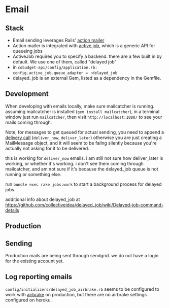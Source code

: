 # Email

## Stack
* Email sending leverages Rails' [action mailer](http://guides.rubyonrails.org/action_mailer_basics.html)
* Action mailer is integrated with [active job](http://edgeguides.rubyonrails.org/active_job_basics.html), which is a generic API for queueing jobs
* ActiveJob requires you to specify a backend. there are a few built in by default. We use one of them, called "delayed job"
* in `cobudget-api/config/application.rb:` `config.active_job.queue_adapter = :delayed_job`
* delayed_job is an external Gem, listed as a dependency in the Gemfile. 

## Development
When developing with emails locally, make sure mailcatcher is running. assuming
mailcatcher is installed (`gem install mailcatcher`), in a terminal window just
run `mailcatcher`, then visit `http://localhost:1080/` to see your mails coming
through. 

Note, for messages to get queued for actual sending, you need to append a
[delivery
call](http://edgeapi.rubyonrails.org/classes/ActionMailer/MessageDelivery.html)
(`deliver_now`, `deliver_later`) otherwise you are just creating a MailMessage
object, and it will seem to be failng silently because you're actually not
asking for it to be delivered. 

this is working for `deliver_now` emails. i am still not sure how deliver_later
is working, or whether it's working. i don't see them coming through
mailcatcher, and am not sure if it's because the delayed_job queue is not
running or something else. 

run `bundle exec rake jobs:work` to start a background process for delayed jobs.

additional info about delayed_job at
https://github.com/collectiveidea/delayed_job/wiki/Delayed-job-command-details


## Production 

## Sending
Production mails are being sent through sendgrid. we do not have a login for
the existing account yet. 


## Log reporting emails
`config/initializers/delayed_job_airbrake.rb` seems to be configured to work
with [airbrake](https://airbrake.io/) on production, but there are no airbrake
settings configured on heroku. 

